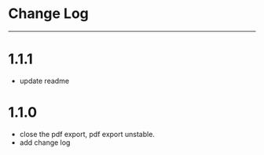 # Change Log

---

# 1.1.1

+ update readme

# 1.1.0

+ close the pdf export, pdf export unstable.
+ add change log
